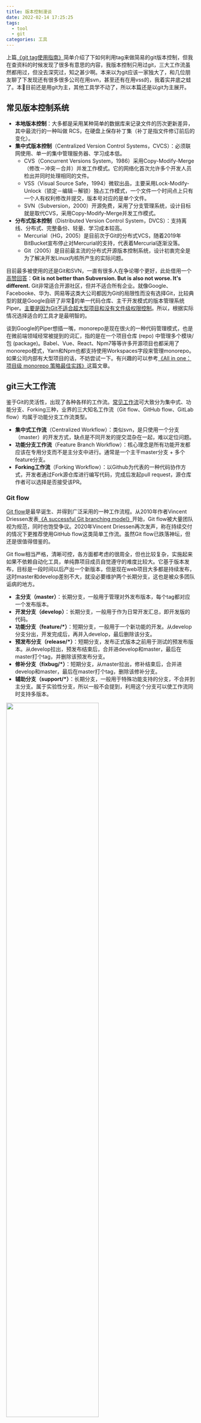 ```yaml
---
title: 版本控制漫谈
date: 2022-02-14 17:25:25
tags: 
  - tool
  - git
categories: 工具
---
```

上篇[《git tag使用指南》](/tool-git-tag/)简单介绍了下如何利用tag来做简易的git版本控制，但我在查资料的时候发现了很多有意思的内容，我版本控制只用过git，三大工作流虽然都用过，但没去深究过，知之甚少啊。本来以为git应该一家独大了，和几位朋友聊了下发现还有很多很多公司在用svn，甚至还有在用vss的，我着实井底之蛙了。本🐸目前还是用git为主，其他工具学不动了，所以本篇还是以git为主展开。

<!--more-->

## 常见版本控制系统
- **本地版本控制**：大多都是采用某种简单的数据库来记录文件的历次更新差异，其中最流行的一种叫做 RCS，在硬盘上保存补丁集（补丁是指文件修订前后的变化）。
- **集中式版本控制**（Centralized Version Control Systems，CVCS）：必须联网使用、单一的集中管理服务器、学习成本低。
  - CVS（Concurrent Versions System，1986）采用Copy-Modify-Merge（修改－冲突－合并）并发工作模式。它的网络化首次允许多个开发人员检出并同时处理相同的文件。
  - VSS（Visual Source Safe，1994）微软出品，主要采用Lock-Modify-Unlock（锁定－编辑－解锁）独占工作模式，一个文件一个时间点上只有一个人有权利修改并提交，版本号对应的是单个文件。
  - SVN（Subversion，2000）开源免费，采用了分支管理系统，设计目标就是取代CVS，采用Copy-Modify-Merge并发工作模式。
- **分布式版本控制**（Distributed Version Control System，DVCS）：支持离线、分布式、完整备份、轻量、学习成本较高。
  - Mercurial（HG，2005）是目前次于Git的分布式VCS，随着2019年BitBucket宣布停止对Mercurial的支持，代表着Mercurial逐渐没落。
  - Git（2005）是目前最主流的分布式开源版本控制系统，设计初衷完全是为了解决开发Linux内核所产生的实际问题。

目前最多被使用的还是Git和SVN，一直有很多人在争论哪个更好，此处借用一个[高赞回答](https://stackoverflow.com/questions/871/why-is-git-better-than-subversion)：**Git is not better than Subversion. But is also not worse. It's different.**
Git非常适合开源社区，但并不适合所有企业。就像Google、Facebooke、华为、网易等这类大公司都因为Git的局限性而没有选择Git，比较典型的就是Google自研了非常🐂的单一代码仓库、主干开发模式的版本管理系统Piper。[主要是因为Git不适合超大型项目和没有文件级权限控制](https://svnbucket.com/posts/svn-vs-git-difference/)。所以，根据实际情况选择适合的工具才是最明智的。

谈到Google的Piper想插一嘴，monorepo是现在很火的一种代码管理模式，也是在微前端领域经常被提到的词汇，指的是在一个项目仓库 (repo) 中管理多个模块/包 (package)。Babel、Vue、React、Npm7等等许多开源项目也都采用了monorepo模式，Yarn和Npm也都支持使用Workspaces字段来管理monorepo。如果公司内部有大型项目的话，不妨尝试一下。有兴趣的可以参考[《All in one：项目级 monorepo 策略最佳实践》](https://mp.weixin.qq.com/s/mV6gvPy-N3NZPEYONV4A0A)这篇文章。


## git三大工作流
鉴于Git的灵活性，出现了各种各样的工作流。[常见工作流](https://www.atlassian.com/git/tutorials/comparing-workflows#centralized-workflow)可大致分为集中式、功能分支、Forking三种，业界的三大知名工作流（Git flow、GitHub flow、GitLab flow）均属于功能分支工作流类型。
- **集中式工作流**（Centralized Workflow）：类似svn，是只使用一个分支（master）的开发方式，缺点是不同开发的提交混杂在一起，难以定位问题。
- **功能分支工作流**（Feature Branch Workflow）：核心理念是所有功能开发都应该在专用分支而不是主分支中进行。通常是一个主干master分支 + 多个feature分支。
- **Forking工作流**（Forking Workflow）：以Github为代表的一种代码协作方式，开发者通过Fork源仓库进行编写代码，完成后发起pull request，源仓库作者可以选择是否接受该PR。


### Git flow
[Git flow](https://danielkummer.github.io/git-flow-cheatsheet/index.zh_CN.html)是最早诞生、并得到广泛采用的一种工作流程。从2010年作者Vincent Driessen发表[《A successful Git branching model》](https://nvie.com/posts/a-successful-git-branching-model/)开始，Git flow被大量团队视为规范，同时也饱受争议。2020年Vincent Driessen再次发声，称在持续交付的情况下更推荐使用GitHub flow这类简单工作流。虽然Git flow已跌落神坛，但还是很值得借鉴的。

Git flow相当严格，清晰可控，各方面都考虑的很周全，但也比较复杂，实施起来如果不依赖自动化工具，单纯靠项目成员自觉遵守的难度比较大。它基于版本发布，目标是一段时间以后产出一个新版本，但是现在web项目大多都是持续发布，这时master和develop差别不大，就没必要维护两个长期分支，这也是被众多团队诟病的地方。

- **主分支（master）**：长期分支，一般用于管理对外发布版本，每个tag都对应一个发布版本。
- **开发分支（develop）**：长期分支，一般用于作为日常开发汇总，即开发版的代码。
- **功能分支（feature/*）**：短期分支，一般用于一个新功能的开发。从develop分支分出，开发完成后，再并入develop，最后删除该分支。
- **预发布分支（release/*）**：短期分支，发布正式版本之前用于测试的预发布版本。从develop拉出，预发布结束后，合并进develop和master，最后在master打个tag，并删除该预发布分支。
- **修补分支（fixbug/*）**：短期分支，从master拉出，修补结束后，合并进develop和master，最后在master打个tag，删除该修补分支。
- **辅助分支（support/*）**：长期分支，一般用于特殊功能支持的分支，不合并到主分支。属于实验性分支，所以一般不会提到，利用这个分支可以使工作流同时支持多版本。

<img src="../image/tool-git-workflow/git-flow.png" width="70%">


### GitHub flow
[GitHub flow](https://docs.github.com/cn/get-started/quickstart/github-flow)是GitHub[在2011年发布的工作流模型](http://scottchacon.com/2011/08/31/github-flow.html)，是Git flow的简化版，专门配合"持续发布"。GitHub flow只有一个长期分支，就是master，因此用起来非常简单。
GitHub flow的最大优点就是简单，适合小团队、需求少和持续发布的项目，但是它不适用于以下场景：版本延迟发布（例如应用审核）、不同环境的部署（例如测试环境，预发环境，正式环境）、不同版本发布与修复。

<img src="../image/tool-git-workflow/github-flow.png">

- 第一步：根据需求，从master拉出新分支，不区分功能分支或补丁分支。
- 第二步：新分支开发完成或需要讨论的时候，就向master发起一个pull request（简称PR）。
- 第三步：PR既是通知又是对话机制，可以一起评审和讨论代码，过程中还可以不断提交代码。
- 第四步：PR被接受，合并进master，部署到生产环境后，删除本次需求拉出的分支（也可先部署再合并）。


### GitLab flow
[GitLab flow](https://docs.gitlab.com/ee/topics/gitlab_flow.html)是Gitlab在2014年创建的工作流，吸取了Git flow与GitHub flow两者的优点，既有适应不同开发环境的弹性，又有单一主分支的简单和便利。GitLab flow分为持续发布与版本发布两种情况，以适应不同的发布类型。
- **持续发布**：
  - 为不同的环境建立不同的分支：开发环境master、预发环境pre-production、生产环境production。
  - 上游优先原则（upsteam first）：只存在一个主分支master，是所有其他分支的"上游"，代码合并的顺序要按环境依次推送，确保代码被充分测试过，才会从上游分支合并到下游分支。master => pre-production => production。
- **版本发布**：每个稳定版本都从master拉出一个分支，比如2-3-stable、2-4-stable等等。只有修补bug，才允许将代码合并到这些分支，并且此时要更新小版本号。

<div><img src="../image/tool-git-workflow/gitlab-flow1.png" width="52%" style="margin: 0 1%;display:inline-block!important;"><img src="../image/tool-git-workflow/gitlab-flow2.png" width="44%" style="margin: 0 1%;display:inline-block!important;"></div>

### 其他flow
- [Trunk-based development](https://trunkbaseddevelopment.com/)：是持续集成思想所崇尚的工作方式，由单个主干分支和多个发布分支组成，没有显性的特性分支，每个发布分支在特定版本的提交点上从主干创建，用来进行上线部署和Hotfix。
- [OneFlow](https://www.endoflineblog.com/oneflow-a-git-branching-model-and-workflow)：Git flow简化版，只有一个长期主分支master。它的一个变体是双主分支，即develop和master。
- AoneFlow：阿里研发效能事业部基于TrunkBased和GitFlow提出的新思路。只使用三种分支类型：主干分支、特性分支、发布分支。从主干创建特性分支，通过合并特性分支形成发布分支，发布到线上正式环境后，合并相应的发布分支到主干，在主干添加标签，同时删除该发布分支关联的特性分支。
- [Dictator and Lieutenant Workflow](https://git-scm.com/book/zh/v2/%E5%88%86%E5%B8%83%E5%BC%8F-Git-%E5%88%86%E5%B8%83%E5%BC%8F%E5%B7%A5%E4%BD%9C%E6%B5%81%E7%A8%8B)：多仓库工作流程的变种，一般适用于拥有数百位协作开发者的超大型项目，例如Linux内核。项目总负责人（即主管）可以把大量分散的集成工作委托给不同的小组负责人分别处理，然后在不同时刻将大块的代码子集统筹起来，用于之后的整合。


## 总结
SVN还是Git？Git flow有害？Monorepo还是Multirepo？网上很多程序员围绕这几个话题吵架吵得很凶，就像有人大喊了一句“PHP是世界上最好的语言”一样。引用下Vincent Driessen说的：“To conclude, always remember that panaceas don't exist. Consider your own context. Don't be hating. Decide for yourself.”
上文介绍的一些工作流已经基本上能覆盖到所有的开发场景，但这些工作流只作为指导原则，而不是具体规则。可以根据项目情况选用其中一套成熟的工作流，同时对于一些实际问题做一些调整，以提高工作效率为根本目的，做出一套最适合的工作流。
- 集中式工作流适用于从SVN迁移到Git或较小规模的团队。
- Fork工作流适用于公共开源项目。
- Git flow适用于大团队多版本并存迭代的开发流程。
- GitHub flow适用于中小型团队持续集成的开发流程。
- GitLab flow适用范围则介于上面二者之间，支持持续发布与版本发布两种情况。


### 一些小技巧
- **善用工具和插件**：像Sourcetree和Git Tower这类可视化工具都有集成git flow，vscode也能搜到各类flow的插件，还有git-flow-avh这类的命令工具，如果公司有发布平台能自动管理流程的话那是更加不错了。
- **保护长期分支**：比较重要的项目建议将长期分支保护起来，只允许负责人修改和审批，开发人员必须通过Pull Request（Gitlab里面叫Merge Request）来将新代码合并至长期分支。
- **短期分支存在时间不能过长**：多人协作的项目，如果短期分支的需求开发周期较长，建议分割成多个分支定期合并，防止后期产生冲突，被合并后也要及时更新tag并删除，保持分支区域的整洁。
- **学好英语🥲**：查资料全是英文，[《The best way to use Git and GitHub》](https://githubflow.github.io/)、[《What are GitLab Flow best practices?》](https://about.gitlab.com/topics/version-control/what-are-gitlab-flow-best-practices/)这类优秀的最佳实践文章值得一看。


